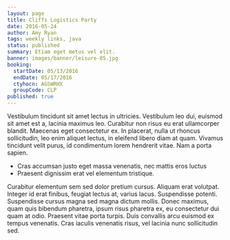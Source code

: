 ```yaml
---
layout: page
title: Cliffs Logistics Party
date: 2016-05-24
author: Amy Ryan
tags: weekly links, java
status: published
summary: Etiam eget metus vel elit.
banner: images/banner/leisure-05.jpg
booking:
  startDate: 05/13/2016
  endDate: 05/17/2016
  ctyhocn: AGSWRHX
  groupCode: CLP
published: true
---
```

Vestibulum tincidunt sit amet lectus in ultricies. Vestibulum leo dui, euismod sit amet est a, lacinia maximus leo. Curabitur non risus eu erat ullamcorper blandit. Maecenas eget consectetur ex. In placerat, nulla ut rhoncus sollicitudin, leo enim aliquet lectus, in eleifend libero diam at quam. Vivamus tincidunt velit purus, id condimentum lorem hendrerit vitae. Nam a porta sapien.

* Cras accumsan justo eget massa venenatis, nec mattis eros luctus
* Praesent dignissim erat vel elementum tristique.

Curabitur elementum sem sed dolor pretium cursus. Aliquam erat volutpat. Integer id erat finibus, feugiat lectus at, varius lacus. Suspendisse potenti. Suspendisse cursus magna sed magna dictum mollis. Donec maximus, quam quis bibendum pharetra, ipsum risus pharetra ex, eu consectetur dui quam at odio. Praesent vitae porta turpis. Duis convallis arcu euismod ex tempus venenatis. Cras iaculis venenatis risus, vel lacinia nunc sollicitudin sed.
